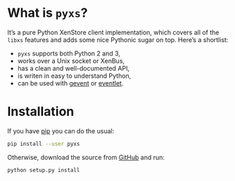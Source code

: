 # What is `pyxs`?

It’s a pure Python XenStore client implementation, which covers all of the `libxs` features and adds some nice Pythonic sugar on top. Here’s a shortlist:

- `pyxs` supports both Python 2 and 3,
- works over a Unix socket or XenBus,
- has a clean and well-documented API,
- is writen in easy to understand Python,
- can be used with [gevent](http://www.gevent.org) or [eventlet](http://eventlet.net).

# Installation
If you have [pip](https://pip.pypa.io/en/stable) you can do the usual:
```Bash
pip install --user pyxs
```

Otherwise, download the source from [GitHub](https://github.com/selectel/pyxs) and run:
```Bash
python setup.py install
```
